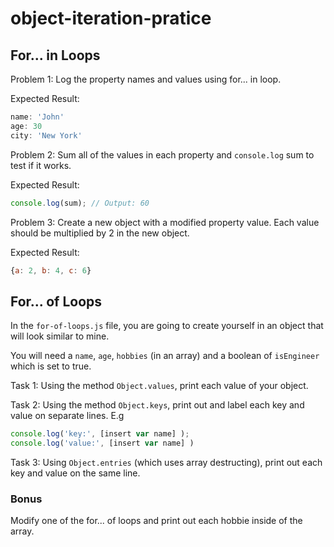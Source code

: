 # object-iteration-pratice

## For... in Loops

Problem 1:
Log the property names and values using for... in loop. 

Expected Result:
```js
name: 'John'
age: 30
city: 'New York'
```

Problem 2: 
Sum all of the values in each property and `console.log` sum to test if it works.

Expected Result:
```js
console.log(sum); // Output: 60
```

Problem 3:
Create a new object with a modified property value. Each value should be multiplied by 2 in the new object.

Expected Result:
```js
{a: 2, b: 4, c: 6}
```

## For... of Loops
In the `for-of-loops.js` file, you are going to create yourself in an object that will look similar to mine. 

You will need a `name`, `age`, `hobbies` (in an array) and a boolean of `isEngineer` which is set to true. 

Task 1:
Using the method `Object.values`, print each value of your object.

Task 2: 
Using the method `Object.keys`, print out and label each key and value on separate lines.
E.g
```js
console.log('key:', [insert var name] );
console.log('value:', [insert var name] )
```

Task 3:
Using `Object.entries` (which uses array destructing), print out each key and value on the same line.


### Bonus
Modify one of the for... of loops and print out each hobbie inside of the array.
